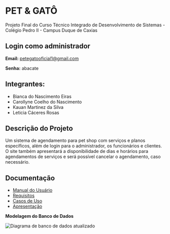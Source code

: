 # PET & GATÔ

Projeto Final do Curso Técnico Integrado de Desenvolvimento de Sistemas - Colégio Pedro II - Campus Duque de Caxias

## Login como administrador
 **Email:** petegatooficial1@gmail.com
 
 **Senha:** abacate

## Integrantes:
 - Bianca do Nascimento Eiras 
 - Carollyne Coelho do Nascimento 
 - Kauan Martinez da Silva
 - Leticia Cáceres Rosas

 ## Descrição do Projeto

  Um sistema de agendamento para pet shop com serviços e planos específicos, além de login para o administrador, os funcionários e clientes. O site também apresentará a disponibilidade de dias e horários para agendamentos de serviços e será possível cancelar o agendamento, caso necessário.
  
## Documentação

- [Manual do Usuário](manual.md)
- [Requisitos](requisitos.md)
- [Casos de Uso](casos-de-uso.md)
- [Apresentação](apresentacao.pdf)


**Modelagem do Banco de Dados**

![Diagrama de banco de dados atualizado](https://user-images.githubusercontent.com/95935490/208560999-c3d00efe-96a5-48f1-b7b6-82d00aa23141.png)



